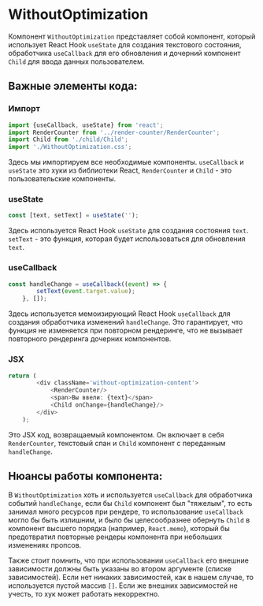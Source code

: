 # WithoutOptimization

Компонент `WithoutOptimization` представляет собой компонент, который использует React Hook `useState` для создания текстового состояния, обработчика `useCallback` для его обновления и дочерний компонент `Child` для ввода данных пользователем.

## Важные элементы кода:

### Импорт

```javascript
import {useCallback, useState} from 'react';
import RenderCounter from '../render-counter/RenderCounter';
import Child from './child/Child';
import './WithoutOptimization.css';
```
Здесь мы импортируем все необходимые компоненты. `useCallback` и `useState` это хуки из библиотеки React, `RenderCounter` и `Child` - это пользовательские компоненты.

### useState
```javascript
const [text, setText] = useState('');
```
Здесь используется React Hook `useState` для создания состояния `text`. `setText` - это функция, которая будет использоваться для обновления `text`.

### useCallback
```javascript
const handleChange = useCallback((event) => {
        setText(event.target.value);
    }, []);
```
Здесь используется мемоизирующий React Hook `useCallback` для создания обработчика изменений `handleChange`. Это гарантирует, что функция не изменяется при повторном рендеринге, что не вызывает повторного рендеринга дочерних компонентов.

### JSX
```javascript
return (
        <div className='without-optimization-content'>
            <RenderCounter/>
            <span>Вы ввели: {text}</span>
            <Child onChange={handleChange}/>
        </div>
    );
```
Это JSX код, возвращаемый компонентом. Он включает в себя `RenderCounter`, текстовый спан и `Child` компонент с переданным `handleChange`.

## Нюансы работы компонента:

В `WithoutOptimization` хоть и используется `useCallback` для обработчика событий `handleChange`,
если бы `Child` компонент был "тяжелым", то есть занимал много ресурсов при рендере, то использование `useCallback` могло бы быть излишним, и было бы целесообразнее обернуть `Child` в компонент высшего порядка (например, `React.memo`), который бы предотвратил повторные рендеры компонента при небольших изменениях пропсов.

Также стоит помнить, что при использовании `useCallback` его внешние зависимости должны быть указаны во втором аргументе (списке зависимостей). Если нет никаких зависимостей, как в нашем случае, то используется пустой массив `[]`. Если же внешних зависимостей не учесть, то хук может работать некорректно.